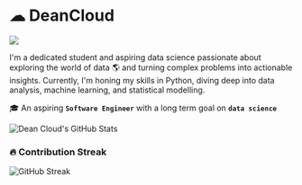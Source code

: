 # ☁ DeanCloud 

  <!-- Typing SVG by DenverCoder1 - https://github.com/DenverCoder1/readme-typing-svg -->
  <a href="https://github.com/DenverCoder1/readme-typing-svg">
    <img src="https://readme-typing-svg.demolab.com/?lines=Aspiring%Software%Scientist;for%&font=Fira%20Code&center=true&width=440&height=45&color=1f6feb&vCenter=true&pause=1000&size=22" />
  </a>
</p>
 
I'm a dedicated student and aspiring data science passionate about exploring the world of data 🌎 
and turning complex problems into actionable insights. Currently, I'm honing my skills in Python, 
diving deep into data analysis, machine learning, and statistical modelling.

🎓 An aspiring  **`Software Engineer`** with a long term goal on **`data science`**




![Dean Cloud's GitHub Stats](https://github-readme-stats.vercel.app/api?username=Dean7-cloud&show_icons=true&theme=radical)

### 🔥 Contribution Streak

![GitHub Streak](https://streak-stats.demolab.com?user=Dean7-cloud&theme=radical)
